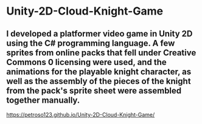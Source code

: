 # Unity-2D-Cloud-Knight-Game
I developed a platformer video game in Unity 2D using the C# programming language. A few sprites from online packs that fell under Creative Commons 0 licensing were used, and the animations for the playable knight character, as well as the assembly of the pieces of the knight from the pack's sprite sheet were assembled together manually. 
--------------------------------------------------------------------------------------------------------------------
https://petroso123.github.io/Unity-2D-Cloud-Knight-Game/
